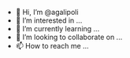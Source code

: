 - 👋 Hi, I’m @agalipoli
- 👀 I’m interested in ...
- 🌱 I’m currently learning ...
- 💞️ I’m looking to collaborate on ...
- 📫 How to reach me ...

<!---
agalipoli/agalipoli is a ✨ special ✨ repository because its `README.md` (this file) appears on your GitHub profile.
You can click the Preview link to take a look at your changes.
--->
